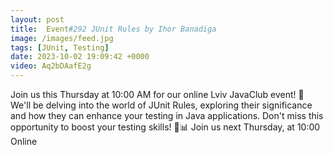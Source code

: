 ```yaml
---
layout: post
title:  Event#292 JUnit Rules by Ihor Banadiga
image: /images/feed.jpg
tags: [JUnit, Testing]
date: 2023-10-02 19:09:42 +0000
video: Aq2bDAafE2g
---
```


Join us this Thursday at 10:00 AM for our online Lviv JavaClub event! 🚀 We'll be delving into the world of JUnit Rules, exploring their significance and how they can enhance your testing in Java applications. Don't miss this opportunity to boost your testing skills! 🧪📊
Join us next Thursday, at 10:00 Online
